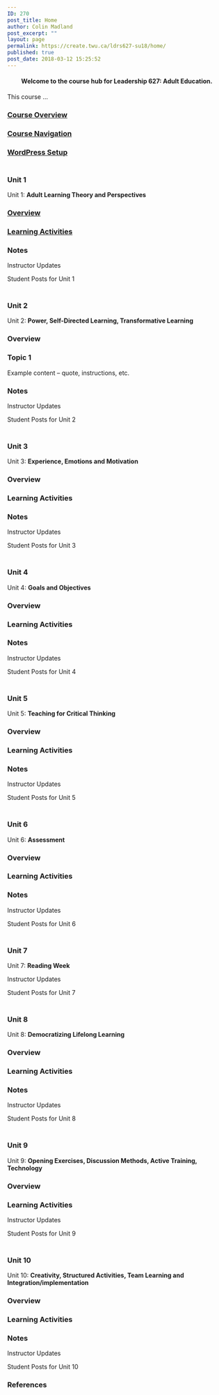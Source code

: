 ```yaml
---
ID: 270
post_title: Home
author: Colin Madland
post_excerpt: ""
layout: page
permalink: https://create.twu.ca/ldrs627-su18/home/
published: true
post_date: 2018-03-12 15:25:52
---
```

<!--themify_builder_static-->

<h4 style="text-align: center;">Welcome to the course hub for Leadership 627: Adult Education.</h4>

This course &#8230;

<a href="https://create.twu.ca/ldrs627-su18/course-overview/" >

</a>

<h3><a href="https://create.twu.ca/ldrs627-su18/course-overview/">Course Overview</a></h3>

<a href="https://create.twu.ca/ldrs627-su18/navigating-this-course/" >

</a>

<h3><a href="https://create.twu.ca/ldrs627-su18/navigating-this-course/">Course Navigation</a></h3>

<a href="https://create.twu.ca/ldrs627-su18/wordpress-setup/" >

</a>

<h3><a href="https://create.twu.ca/ldrs627-su18/wordpress-setup/">WordPress Setup</a></h3>

<h3><br/>Unit 1</h3>

Unit 1: <b>Adult Learning Theory and Perspectives</b>

<a href="https://create.twu.ca/ldrs627-su18/unit-1/" >

</a>

<h3><a href="https://create.twu.ca/ldrs627-su18/unit-1/">Overview</a></h3>

<a href="https://create.twu.ca/ldrs627-su18/unit-1-learning-activities/" >

</a>

<h3><a href="https://create.twu.ca/ldrs627-su18/unit-1-learning-activities/">Learning Activities</a></h3>

<h3>Notes</h3>

Instructor Updates

Student Posts for Unit 1

<h3><br/>Unit 2</h3>

Unit 2: <b>Power, Self-Directed Learning, Transformative Learning</b>

<h3>Overview</h3>

<h3>Topic 1</h3>

Example content &#8211; quote, instructions, etc.</p>

<h3>Notes</h3>

Instructor Updates

Student Posts for Unit 2

<h3><br/>Unit 3</h3>

Unit 3: <b>Experience, Emotions and Motivation</b>

<h3>Overview</h3>

<h3>Learning Activities</h3>

<h3>Notes</h3>

Instructor Updates

Student Posts for Unit 3

<h3><br/>Unit 4</h3>

Unit 4: <b>Goals and Objectives</b>

<h3>Overview</h3>

<h3>Learning Activities</h3>

<h3>Notes</h3>

Instructor Updates

Student Posts for Unit 4

<h3><br/>Unit 5</h3>

Unit 5: <b>Teaching for Critical Thinking</b>

<h3>Overview</h3>

<h3>Learning Activities</h3>

<h3>Notes</h3>

Instructor Updates

Student Posts for Unit 5

<h3><br/>Unit 6</h3>

Unit 6: <b>Assessment</b>

<h3>Overview</h3>

<h3>Learning Activities</h3>

<h3>Notes</h3>

Instructor Updates

Student Posts for Unit 6

<h3><br/>Unit 7</h3>

Unit 7: <strong>Reading Week</strong>

Instructor Updates

Student Posts for Unit 7

<h3><br/>Unit 8</h3>

Unit 8: <b>Democratizing Lifelong Learning</b>

<h3>Overview</h3>

<h3>Learning Activities</h3>

<h3>Notes</h3>

Instructor Updates

Student Posts for Unit 8

<h3><br/>Unit 9</h3>

Unit 9: <b>Opening Exercises, Discussion Methods, Active Training, Technology</b>

<h3>Overview</h3>

<h3>Learning Activities</h3>

Instructor Updates

Student Posts for Unit 9

<h3><br/>Unit 10</h3>

Unit 10: <b>Creativity, Structured Activities, Team Learning and Integration/implementation</b>

<h3>Overview</h3>

<h3>Learning Activities</h3>

<h3>Notes</h3>

Instructor Updates

Student Posts for Unit 10

<h3>References</h3>

 

<!--/themify_builder_static-->